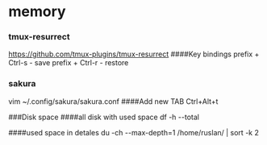 # memory

### tmux-resurrect
https://github.com/tmux-plugins/tmux-resurrect
####Key bindings
    prefix + Ctrl-s - save
    prefix + Ctrl-r - restore


### sakura
vim ~/.config/sakura/sakura.conf
####Add new TAB
Ctrl+Alt+t

###Disk space
####all disk with used space
df -h --total 

####used space in detales
du -ch --max-depth=1 /home/ruslan/ | sort -k 2

